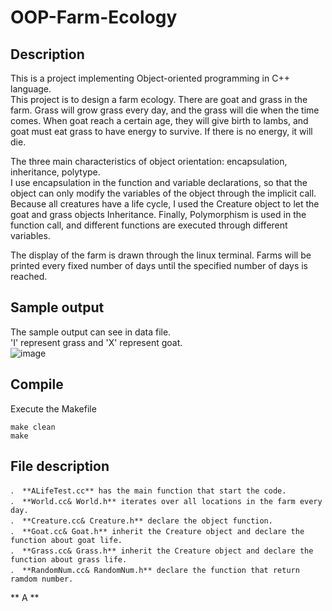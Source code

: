 # OOP-Farm-Ecology

## Description
This is a project implementing Object-oriented programming in C++ language.  
This project is to design a farm ecology. There are goat and grass in the farm. 
Grass will grow grass every day, and the grass will die when the time comes. When goat reach a certain age, 
they will give birth to lambs, and goat must eat grass to have energy to survive. If there is no energy, it will die.  

The three main characteristics of object orientation: encapsulation, inheritance, polytype.  
I use encapsulation in the function and variable declarations, so that the object can only modify the variables of the object through the implicit call. Because all creatures have a life cycle, I used the Creature object to let the goat and grass objects Inheritance. Finally, Polymorphism is used in the function call, and different functions are executed through different variables.  

The display of the farm is drawn through the linux terminal. Farms will be printed every fixed number of days until the specified number of days is reached.  

## Sample output
The sample output can see in data file.  
'I' represent grass and 'X' represent goat.  
![image](https://user-images.githubusercontent.com/48405514/208472449-d84f2c87-c5e9-413f-ad59-840ef6f6ed24.png)  

## Compile
Execute the Makefile
```
make clean  
make
```

## File description
```
． **ALifeTest.cc** has the main function that start the code.
． **World.cc& World.h** iterates over all locations in the farm every day.
． **Creature.cc& Creature.h** declare the object function.
． **Goat.cc& Goat.h** inherit the Creature object and declare the function about goat life.
． **Grass.cc& Grass.h** inherit the Creature object and declare the function about grass life.
． **RandomNum.cc& RandomNum.h** declare the function that return ramdom number.
```

** A **
